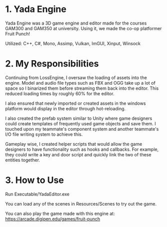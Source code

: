 # 1. Yada Engine
Yada Engine was a 3D game engine and editor made for the courses GAM300 and GAM350 at university. Using it, we made the co-op platformer Fruit Punch!

Utilized: C++, C#, Mono, Assimp, Vulkan, ImGUI, Xinput, Winsock

# 2. My Responsibilities 
Continuing from LossEngine, I oversaw the loading of assets into the engine. Model and audio file types such as FBX and OGG take up a lot of space so I binarized them before streaming them back into the editor. This reduced loading times by roughly 60% for the editor.

I also ensured that newly imported or created assets in the windows platform would display in the editor through hot-reloading.

I also created the prefab system similar to Unity where game designers could create templates of frequently used game objects and save them. I touched upon my teammate's component system and another teammate's I/O file writing system to achieve this.

Gameplay wise, I created helper scripts that would allow the game designers to have functionality such as hooks and callbacks. For example, they could write a key and door script and quickly link the two of these entities together. 

# 3. How to Use
Run Executable/YadaEditor.exe

You can load any of the scenes in Resources/Scenes to try out the game.

You can also play the game made with this engine at: https://arcade.digipen.edu/games/fruit-punch
